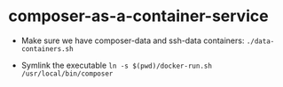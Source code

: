 # composer-as-a-container-service

- Make sure we have composer-data and ssh-data containers: 
`./data-containers.sh`

- Symlink the executable
`ln -s $(pwd)/docker-run.sh /usr/local/bin/composer`